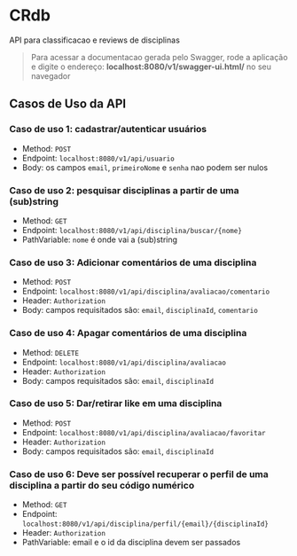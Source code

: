 # CRdb
API para classificacao e reviews de disciplinas

> Para acessar a documentacao gerada pelo Swagger, rode a aplicação e digite o endereço: **localhost:8080/v1/swagger-ui.html/** no seu navegador

## Casos de Uso da API

### Caso de uso 1: cadastrar/autenticar usuários
* Method: `POST`
* Endpoint: `localhost:8080/v1/api/usuario`
* Body: os campos `email`, `primeiroNome` e `senha` nao podem ser nulos

### Caso de uso 2: pesquisar disciplinas a partir de uma (sub)string
* Method: `GET`
* Endpoint: `localhost:8080/v1/api/disciplina/buscar/{nome}`
* PathVariable: `nome` é onde vai a (sub)string 

### Caso de uso 3: Adicionar comentários de uma disciplina
* Method: `POST`
* Endpoint: `localhost:8080/v1/api/disciplina/avaliacao/comentario`
* Header: `Authorization`
* Body: campos requisitados são: `email`, `disciplinaId`, `comentario`

### Caso de uso 4: Apagar comentários de uma disciplina
* Method: `DELETE`
* Endpoint: `localhost:8080/v1/api/disciplina/avaliacao`
* Header: `Authorization`
* Body: campos requisitados são: `email`, `disciplinaId`

### Caso de uso 5: Dar/retirar like em uma disciplina
* Method: `POST`
* Endpoint: `localhost:8080/v1/api/disciplina/avaliacao/favoritar`
* Header: `Authorization`
* Body: campos requisitados são: `email`, `disciplinaId`

### Caso de uso 6: Deve ser possível recuperar o perfil de uma disciplina a partir do seu código numérico
* Method: `GET`
* Endpoint: `localhost:8080/v1/api/disciplina/perfil/{email}/{disciplinaId}`
* Header: `Authorization`
* PathVariable: email e o id da disciplina devem ser passados
